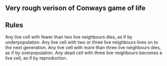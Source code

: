 ## Very rough verison of Conways game of life


## Rules
Any live cell with fewer than two live neighbours dies, as if by underpopulation.
Any live cell with two or three live neighbours lives on to the next generation.
Any live cell with more than three live neighbours dies, as if by overpopulation.
Any dead cell with three live neighbours becomes a live cell, as if by reproduction.
